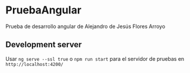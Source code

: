 # PruebaAngular

Prueba de desarrollo angular de Alejandro de Jesús Flores Arroyo

## Development server

Usar `ng serve --ssl true` o `npm run start` para el servidor de pruebas en `http://localhost:4200/`
